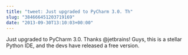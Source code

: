 ```yaml
---
title: "tweet: Just upgraded to PyCharm 3.0. Th"
slug: "384666451203719169"
date: "2013-09-30T13:10:03+00:00"
---
```

Just upgraded to PyCharm 3.0. Thanks @jetbrains! Guys, this is a stellar Python IDE, and the devs have released a free version.